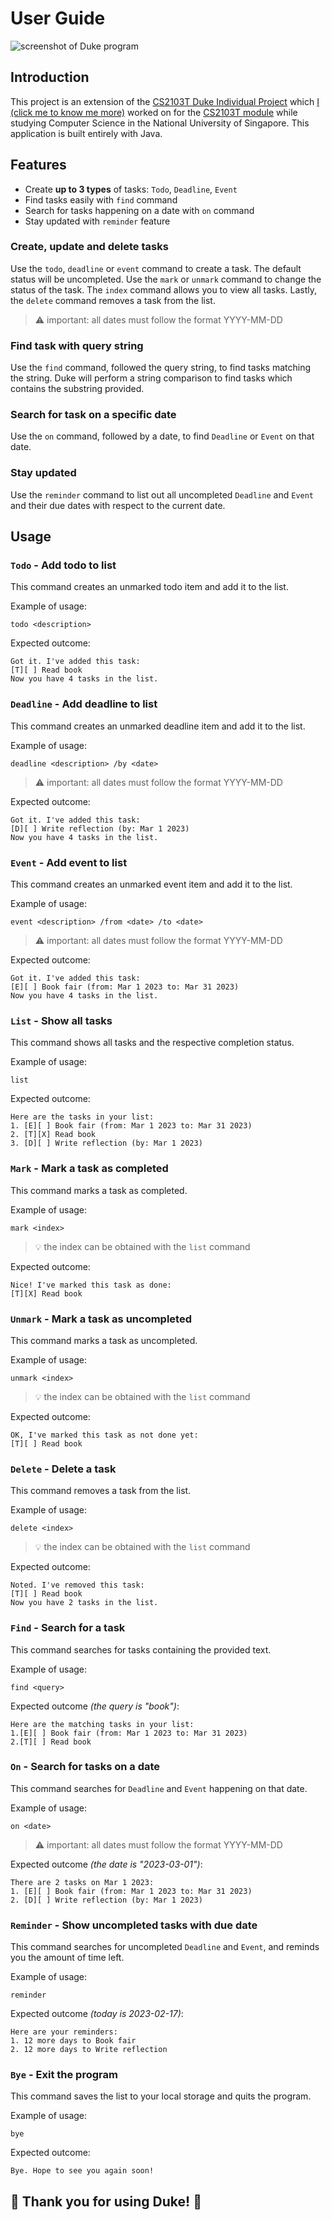 # User Guide

![screenshot of Duke program](./Ui.png)

## Introduction

This project is an extension of the
[CS2103T Duke Individual Project](https://github.com/nus-cs2103-AY2223S2/ip)
which [I (click me to know me more)](https://www.yeohyongjie.com) worked on for 
the [CS2103T module](https://nusmods.com/modules/CS2103T/software-engineering)
while studying Computer Science in the National University of Singapore. This
application is built entirely with Java.

## Features

* Create **up to 3 types** of tasks: `Todo`, `Deadline`, `Event`
* Find tasks easily with `find` command
* Search for tasks happening on a date with `on` command
* Stay updated with `reminder` feature

### Create, update and delete tasks

Use the `todo`, `deadline` or `event` command to create a task. The default
status will be uncompleted. Use the `mark` or `unmark` command to change the
status of the task. The `index` command allows you to view all tasks. Lastly, 
the `delete` command removes a task from the list.

> ⚠️ important: all dates must follow the format YYYY-MM-DD

### Find task with query string

Use the `find` command, followed the query string, to find tasks matching the 
string. Duke will perform a string comparison to find tasks which contains the
substring provided.

### Search for task on a specific date

Use the `on` command, followed by a date, to find `Deadline` or `Event` on that
date.

### Stay updated

Use the `reminder` command to list out all uncompleted `Deadline` and `Event`
and their due dates with respect to the current date.

## Usage

### `Todo` - Add todo to list

This command creates an unmarked todo item and add it to the list.

Example of usage:

`todo <description>`

Expected outcome:

```
Got it. I've added this task:
[T][ ] Read book
Now you have 4 tasks in the list.
```

### `Deadline` - Add deadline to list

This command creates an unmarked deadline item and add it to the list.

Example of usage:

`deadline <description> /by <date>`

> ⚠️ important: all dates must follow the format YYYY-MM-DD

Expected outcome:

```
Got it. I've added this task:
[D][ ] Write reflection (by: Mar 1 2023)
Now you have 4 tasks in the list.
```

### `Event` - Add event to list

This command creates an unmarked event item and add it to the list.

Example of usage:

`event <description> /from <date> /to <date>`

> ⚠️ important: all dates must follow the format YYYY-MM-DD

Expected outcome:

```
Got it. I've added this task:
[E][ ] Book fair (from: Mar 1 2023 to: Mar 31 2023)
Now you have 4 tasks in the list.
```

### `List` - Show all tasks

This command shows all tasks and the respective completion status.

Example of usage:

`list`

Expected outcome:

```
Here are the tasks in your list:
1. [E][ ] Book fair (from: Mar 1 2023 to: Mar 31 2023)
2. [T][X] Read book
3. [D][ ] Write reflection (by: Mar 1 2023)
```

### `Mark` - Mark a task as completed

This command marks a task as completed.

Example of usage:

`mark <index>`

> 💡 the index can be obtained with the `list` command

Expected outcome:

```
Nice! I've marked this task as done:
[T][X] Read book
```

### `Unmark` - Mark a task as uncompleted

This command marks a task as uncompleted.

Example of usage:

`unmark <index>`

> 💡 the index can be obtained with the `list` command

Expected outcome:

```
OK, I've marked this task as not done yet:
[T][ ] Read book
```

### `Delete` - Delete a task

This command removes a task from the list.

Example of usage:

`delete <index>`

> 💡 the index can be obtained with the `list` command

Expected outcome:

```
Noted. I've removed this task:
[T][ ] Read book
Now you have 2 tasks in the list.
```

### `Find` - Search for a task

This command searches for tasks containing the provided text.

Example of usage:

`find <query>`

Expected outcome _(the query is "book")_:

```
Here are the matching tasks in your list:
1.[E][ ] Book fair (from: Mar 1 2023 to: Mar 31 2023)
2.[T][ ] Read book
```

### `On` - Search for tasks on a date

This command searches for `Deadline` and `Event` happening on that date.

Example of usage:

`on <date>`

> ⚠️ important: all dates must follow the format YYYY-MM-DD

Expected outcome _(the date is "2023-03-01")_:

```
There are 2 tasks on Mar 1 2023:
1. [E][ ] Book fair (from: Mar 1 2023 to: Mar 31 2023)
2. [D][ ] Write reflection (by: Mar 1 2023)
```

### `Reminder` - Show uncompleted tasks with due date

This command searches for uncompleted `Deadline` and `Event`, and reminds you
the amount of time left.

Example of usage:

`reminder`

Expected outcome _(today is 2023-02-17)_:

```
Here are your reminders:
1. 12 more days to Book fair
2. 12 more days to Write reflection
```

### `Bye` - Exit the program

This command saves the list to your local storage and quits the program.

Example of usage:

`bye`

Expected outcome:

```
Bye. Hope to see you again soon!
```

## 👻 Thank you for using Duke! 👻

